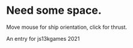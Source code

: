 # Need some space.

Move mouse for ship orientation, click for thrust.

An entry for js13kgames 2021

